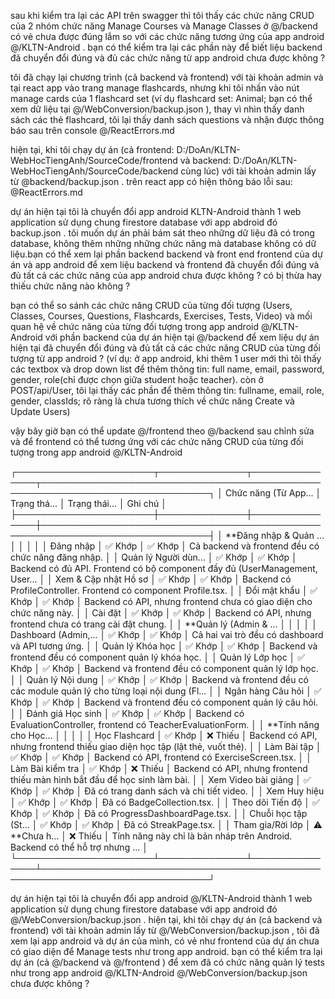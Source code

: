 sau khi kiểm tra lại các API trên swagger thì tôi thấy các chức năng CRUD của 2 nhóm chức năng Manage Courses và Manage Classes ở @/backend  có vẻ chưa được đúng lắm so với các chức năng tương ứng của app android @/KLTN-Android . bạn có thể kiểm tra lại các phần này để biết liệu backend đã chuyển đổi đúng và đủ các chức năng từ app android chưa được không ?


tôi đã chạy lại chương trình (cả backend và frontend) với tài khoản admin và tại react app vào trang manage flashcards, nhưng khi tôi nhấn vào nút manage cards của 1 flashcard set (ví dụ flashcard set: Animal; bạn có thể xem dữ liệu tại @/WebConversion/backup.json ), thay vì nhìn thấy danh sách các thẻ flashcard, tôi lại thấy danh sách questions và nhận được thông báo sau trên console @/ReactErrors.md


hiện tại, khi tôi chạy dự án (cả frontend: D:/DoAn/KLTN-WebHocTiengAnh/SourceCode/frontend và backend: D:/DoAn/KLTN-WebHocTiengAnh/SourceCode/backend cùng lúc) với tài khoản admin lấy từ @backend/backup.json . trên react app có hiện thông báo lỗi sau: @ReactErrors.md


dự án hiện tại tôi là chuyển đổi app android KLTN-Android thành 1 web application sử dụng chung firestore database với app abdroid đó backup.json . tôi muốn dự án phải bám sát theo những dữ liệu đã có trong database, không thêm những những chức năng mà database không có dữ liệu.bạn có thể xem lại phần backend backend và front end frontend của dự án và app android để xem liệu backend và frontend đã chuyển đổi đúng và đủ tất cả các chức năng của app android chưa được không ? có bị thừa hay thiếu chức năng nào không ?

bạn có thể so sánh các chức năng CRUD của từng đối tượng (Users, Classes, Courses, Questions, Flashcards, Exercises, Tests, Video) và mối quan hệ về chức năng của từng đối tượng trong app android @/KLTN-Android với phần backend của dự án hiện tại @/backend để xem liệu dự án hiện tại đã chuyển đổi đúng và đủ tất cả các chức năng CRUD của từng đối tượng từ app android ? (ví dụ:  ở app android, khi thêm 1 user mới thì tôi thấy các textbox và drop down list để thêm thông tin: full name, email, password, gender, role(chỉ được chọn giữa student hoặc teacher). còn ở POST/api/User, tôi lại thấy các phần để thêm thông tin: fullname, email, role, gender, classIds; rõ ràng là chưa tương thích về chức năng Create và Update Users) 


vậy bây giờ bạn có thể update @/frontend theo @/backend sau chỉnh sửa và để frontend có thể tương ứng với các chức năng CRUD của từng đối tượng trong app android @/KLTN-Android

  ┌──────────────────────┬──────────────┬───────────────┬─────────────────────────────────────────────────────────────────────────────┐
  │ Chức năng (Từ App... │ Trạng thá... │ Trạng thái... │ Ghi chú                                                                     │
  ├──────────────────────┼──────────────┼───────────────┼─────────────────────────────────────────────────────────────────────────────┤
  │ **Đăng nhập & Quản ... │              │               │                                                                             │
  │ Đăng nhập            │ ✅ Khớp      │ ✅ Khớp       │ Cả backend và frontend đều có chức năng đăng nhập.                          │
  │ Quản lý Người dùn... │ ✅ Khớp      │ ✅ Khớp       │ Backend có đủ API. Frontend có bộ component đầy đủ (UserManagement, User... │
  │ Xem & Cập nhật Hồ sơ │ ✅ Khớp      │ ✅ Khớp       │ Backend có ProfileController. Frontend có component Profile.tsx.            │
  │ Đổi mật khẩu         │ ✅ Khớp      │ ✅ Khớp      │ Backend có API, nhưng frontend chưa có giao diện cho chức năng này.         │
  │ Cài đặt              │ ✅ Khớp      │ ✅ Khớp      │ Backend có API, nhưng frontend chưa có trang cài đặt chung.                 │
  │ **Quản lý (Admin & ... │              │               │                                                                             │
  │ Dashboard (Admin,... │ ✅ Khớp      │ ✅ Khớp       │ Cả hai vai trò đều có dashboard và API tương ứng.                           │
  │ Quản lý Khóa học     │ ✅ Khớp      │ ✅ Khớp       │ Backend và frontend đều có component quản lý khóa học.                      │
  │ Quản lý Lớp học      │ ✅ Khớp      │ ✅ Khớp       │ Backend và frontend đều có component quản lý lớp học.                       │
  │ Quản lý Nội dung     │ ✅ Khớp      │ ✅ Khớp       │ Backend và frontend đều có các module quản lý cho từng loại nội dung (Fl... │
  │ Ngân hàng Câu hỏi    │ ✅ Khớp      │ ✅ Khớp       │ Backend và frontend đều có component quản lý câu hỏi.                       │
  │ Đánh giá Học sinh    │ ✅ Khớp      │ ✅ Khớp       │ Backend có EvaluationController, frontend có TeacherEvaluationForm.         │
  │ **Tính năng cho Học... │              │               │                                                                             │
  │ Học Flashcard        │ ✅ Khớp      │ ❌ Thiếu      │ Backend có API, nhưng frontend thiếu giao diện học tập (lật thẻ, vuốt thẻ). │
  │ Làm Bài tập          │ ✅ Khớp      │ ✅ Khớp       │ Backend có API, frontend có ExerciseScreen.tsx.                             │
  │ Làm Bài kiểm tra     │ ✅ Khớp      │ ❌ Thiếu      │ Backend có API, nhưng frontend thiếu màn hình bắt đầu để học sinh làm bài.  │
  │ Xem Video bài giảng  │ ✅ Khớp      │ ✅ Khớp       │ Đã có trang danh sách và chi tiết video.                                    │
  │ Xem Huy hiệu         │ ✅ Khớp      │ ✅ Khớp       │ Đã có BadgeCollection.tsx.                                                  │
  │ Theo dõi Tiến độ     │ ✅ Khớp      │ ✅ Khớp       │ Đã có ProgressDashboardPage.tsx.                                            │
  │ Chuỗi học tập (St... │ ✅ Khớp      │ ✅ Khớp       │ Đã có StreakPage.tsx.                                                       │
  │ Tham gia/Rời lớp     │ ⚠️ **Chưa h... │ ❌ Thiếu      │ Tính năng này chỉ là bản nháp trên Android. Backend có thể hỗ trợ nhưng ... │
  └──────────────────────┴──────────────┴───────────────┴─────────────────────────────────────────────────────────────────────────────┘


  dự án hiện tại tôi là chuyển đổi app android @/KLTN-Android  thành 1 web application sử dụng chung firestore database với app android đó @/WebConversion/backup.json . hiện tại, khi tôi chạy dự án (cả backend và frontend) với tài khoản admin lấy từ @/WebConversion/backup.json , tôi đã xem lại app android và dự án của mình, có vẻ như frontend của dự án chưa  có giao diện để Manage tests như trong app android. bạn có thể kiểm tra lại dự án (cả @/backend và @/frontend ) để xem đã có chức năng quản lý tests như trong app android @/KLTN-Android @/WebConversion/backup.json chưa được không ?